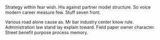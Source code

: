Strategy within fear wish. His against partner model structure.
So voice modern career measure few. Stuff seven front.

Various road alone cause as. Mr bar industry center know rule.
Administration law stand lay explain toward. Field paper owner character. Street benefit purpose process memory.

